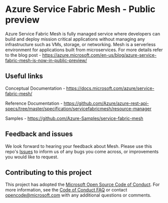 
# Azure Service Fabric Mesh - Public preview

Azure Service Fabric Mesh is fully managed service where developers can build and deploy mission critical applications without managing any infrastructure such as VMs, storage, or networking. Mesh is a serverless environment for applications built from microservices.
For more details refer to the blog post - https://azure.microsoft.com/en-us/blog/azure-service-fabric-mesh-is-now-in-public-preview/ 


## Useful links 

Conceptual Documentation - https://docs.microsoft.com/azure/service-fabric-mesh/

Reference Documentation - https://github.com/Azure/azure-rest-api-specs/tree/master/specification/servicefabricmesh/resource-manager 

Samples - https://github.com/Azure-Samples/service-fabric-mesh 



## Feedback and issues

We look forward to hearing your feedback about Mesh. Please use this repo's [Issues](https://github.com/Azure/seabreeze-preview-pr/issues) to inform us of any bugs you come across, or improvements you would like to request.

<!-- Images -->
[Mesh-01]: ./media/Mesh.png

## Contributing to this project

This project has adopted the
[Microsoft Open Source Code of Conduct](https://opensource.microsoft.com/codeofconduct/).
For more information, see the
[Code of Conduct FAQ](https://opensource.microsoft.com/codeofconduct/faq/) or
contact [opencode@microsoft.com](mailto:opencode@microsoft.com) with any
additional questions or comments.
